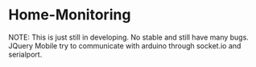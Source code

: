Home-Monitoring
===============

NOTE: This is just still in developing. No stable and still have many bugs.
JQuery Mobile try to communicate with arduino through socket.io and serialport.
